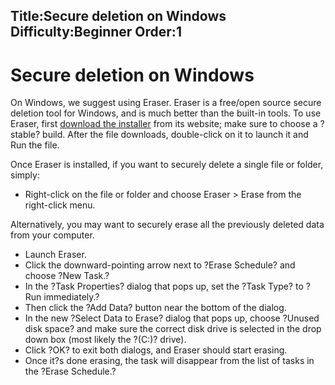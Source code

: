Title:Secure deletion on Windows
Difficulty:Beginner
Order:1
---
<h1>Secure deletion on Windows</h1><p>On Windows, we suggest using Eraser. Eraser is a free/open source secure deletion tool for Windows, and is much better than the built-in tools. To use Eraser, first <a href="eraser.heidi.ie/download.php">download the installer</a> from its website; make sure to choose a ?stable? build. After the file downloads, double-click on it to launch it and Run the file.</p><p>Once Eraser is installed, if you want to securely delete a single file or folder, simply:<ul><li> Right-click on the file or folder and choose Eraser > Erase from the right-click menu.</li></ul></p><p>Alternatively, you may want to securely erase all the previously deleted data from your computer.<ul><li>Launch Eraser.</li><li>Click the downward-pointing arrow next to ?Erase Schedule? and choose ?New Task.?</li><li>In the ?Task Properties? dialog that pops up, set the ?Task Type? to ?Run immediately.?</li><li>Then click the ?Add Data? button near the bottom of the dialog.</li><li>In the new ?Select Data to Erase? dialog that pops up, choose ?Unused disk space? and make sure the correct disk drive is selected in the drop down box (most likely the ?(C:)? drive).</li><li>Click ?OK? to exit both dialogs, and Eraser should start erasing.</li><li>Once it?s done erasing, the task will disappear from the list of tasks in the ?Erase Schedule.?</li></ul></p>